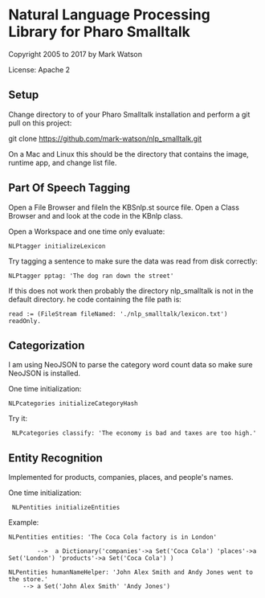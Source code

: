 # Natural Language Processing Library for Pharo Smalltalk

Copyright 2005 to 2017 by Mark Watson

License: Apache 2

## Setup

Change directory to of your Pharo Smalltalk installation and perform a git pull on this project:

  git clone https://github.com/mark-watson/nlp_smalltalk.git
  
On a Mac and Linux this should be the directory that contains the image, runtime app, and change list file.

## Part Of Speech Tagging

Open a File Browser and fileIn the KBSnlp.st source file. Open a Class Browser
and and look at the code in the KBnlp class.

Open a Workspace and one time only evaluate:

    NLPtagger initializeLexicon

Try tagging a sentence to make sure the data was read from disk correctly:

    NLPtagger pptag: 'The dog ran down the street'

If this does not work then probably the directory nlp_smalltalk is not in the default directory. he code containing the file path is:

    read := (FileStream fileNamed: './nlp_smalltalk/lexicon.txt') readOnly.

## Categorization

I am using NeoJSON to parse the category word count data so make sure NeoJSON is installed.

One time initialization:

    NLPcategories initializeCategoryHash
    
Try it:

     NLPcategories classify: 'The economy is bad and taxes are too high.'
     
## Entity Recognition

Implemented for products, companies, places, and people's names.

One time initialization:

     NLPentities initializeEntities
     
Example:

    NLPentities entities: 'The Coca Cola factory is in London'
    
            -->  a Dictionary('companies'->a Set('Coca Cola') 'places'->a Set('London') 'products'->a Set('Coca Cola') )    NLPentities humanNameHelper: 'John Alex Smith and Andy Jones went to the store.'        --> a Set('John Alex Smith' 'Andy Jones')